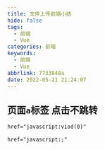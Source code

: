 ```yaml
---
title: 文件上传前端小结
hide: false
tags:
  - 前端
  - Vue
categories: 前端
keywords:
  - 前端
  - Vue
abbrlink: 7733848a
date: 2022-05-21 21:24:07
---
```



## 页面`a`标签 点击不跳转

```html
href="javascript:viod(0)"

href="javascript:;"
```

<!-- more -->

